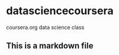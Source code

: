 datasciencecoursera
===================

coursera.org data science class

## This is a markdown file
